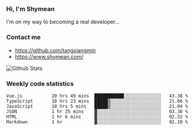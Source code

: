 ### Hi, I'm Shymean

I'm on my way to becoming a real developer...

### Contact me

- <https://github.com/tangxiangmin>
- <https://www.shymean.com/>

![Github Stats](https://github-readme-stats.vercel.app/api?username=tangxiangmin&show_icons=true&theme=dark)


###  Weekly code statistics

<!--START_SECTION:waka-->

```text
Vue.js           20 hrs 49 mins  ███████████░░░░░░░░░░░░░░   43.38 %
TypeScript       10 hrs 23 mins  █████▒░░░░░░░░░░░░░░░░░░░   21.66 %
JavaScript       10 hrs 5 mins   █████▒░░░░░░░░░░░░░░░░░░░   21.04 %
JSON             1 hr 35 mins    ▓░░░░░░░░░░░░░░░░░░░░░░░░   03.30 %
HTML             1 hr 6 mins     ▓░░░░░░░░░░░░░░░░░░░░░░░░   02.32 %
Markdown         1 hr            ▓░░░░░░░░░░░░░░░░░░░░░░░░   02.10 %
```

<!--END_SECTION:waka-->